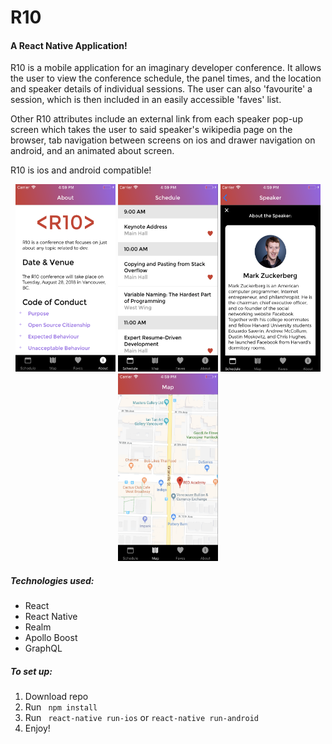 # R10
#### A React Native Application!

R10 is a mobile application for an imaginary developer conference. It allows the user to view the conference schedule, the panel times, and the location and speaker details of individual sessions. The user can also 'favourite' a session, which is then included in an easily accessible 'faves' list.

Other R10 attributes include an external link from each speaker pop-up screen which takes the user to said speaker's wikipedia page on the browser, tab navigation between screens on ios and drawer navigation on android, and an animated about screen.

R10 is ios and android compatible!

<p align="center">
  <img width="160" height="300" src="/js/assets/images/R10-about.png">
  <img width="160" height="300" src="/js/assets/images/R10-schedule.png">
  <img width="160" height="300" src="/js/assets/images/R10-speaker.png">
  <img width="160" height="300" src="/js/assets/images/R10-map.png">
</p>

##### Technologies used:
* React
* React Native
* Realm
* Apollo Boost
* GraphQL

##### To set up:
1. Download repo
2. Run ` npm install`
3. Run ` react-native run-ios` or ` react-native run-android `
4. Enjoy!